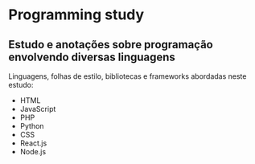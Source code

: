 # Programming study
## Estudo e anotações sobre programação envolvendo diversas linguagens
Linguagens, folhas de estilo, bibliotecas e frameworks abordadas neste estudo:
* HTML
* JavaScript
* PHP
* Python
* CSS
* React.js
* Node.js

